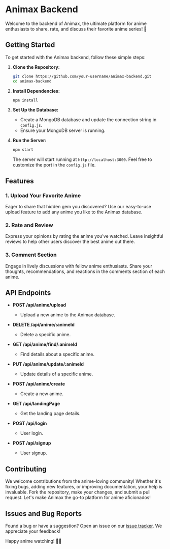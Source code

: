 # Animax Backend

Welcome to the backend of Animax, the ultimate platform for anime enthusiasts to share, rate, and discuss their favorite anime series! 🌟

## Getting Started

To get started with the Animax backend, follow these simple steps:

1. **Clone the Repository:**
   ```bash
   git clone https://github.com/your-username/animax-backend.git
   cd animax-backend
   ```

2. **Install Dependencies:**
   ```bash
   npm install
   ```

3. **Set Up the Database:**
   - Create a MongoDB database and update the connection string in `config.js`.
   - Ensure your MongoDB server is running.

4. **Run the Server:**
   ```bash
   npm start
   ```

   The server will start running at `http://localhost:3000`. Feel free to customize the port in the `config.js` file.

## Features

### 1. Upload Your Favorite Anime

Eager to share that hidden gem you discovered? Use our easy-to-use upload feature to add any anime you like to the Animax database.

### 2. Rate and Review

Express your opinions by rating the anime you've watched. Leave insightful reviews to help other users discover the best anime out there.

### 3. Comment Section

Engage in lively discussions with fellow anime enthusiasts. Share your thoughts, recommendations, and reactions in the comments section of each anime.

## API Endpoints

- **POST /api/anime/upload**
  - Upload a new anime to the Animax database.

- **DELETE /api/anime/:animeId**
  - Delete a specific anime.

- **GET /api/anime/find/:animeId**
  - Find details about a specific anime.

- **PUT /api/anime/update/:animeId**
  - Update details of a specific anime.

- **POST /api/anime/create**
  - Create a new anime.

- **GET /api/landingPage**
  - Get the landing page details.

- **POST /api/login**
  - User login.

- **POST /api/signup**
  - User signup.

## Contributing

We welcome contributions from the anime-loving community! Whether it's fixing bugs, adding new features, or improving documentation, your help is invaluable. Fork the repository, make your changes, and submit a pull request. Let's make Animax the go-to platform for anime aficionados!

## Issues and Bug Reports

Found a bug or have a suggestion? Open an issue on our [issue tracker](https://github.com/your-username/animax-backend/issues). We appreciate your feedback!

Happy anime watching! 🌸✨
